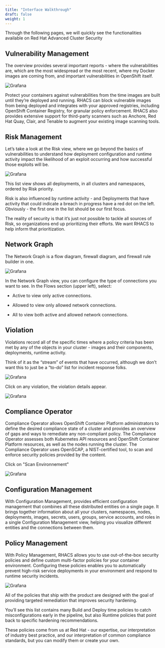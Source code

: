```yaml
---
title: "Interface Walkthrough"
draft: false
weight: 1
---
```


Through the following pages, we will quickly see the functionalities available on Red Hat Advanced Cluster Security 


## Vulnerability Management

The overview provides several important reports - where the vulnerabilities are, which are the most widespread or the most recent, where my Docker images are coming from, and important vulnerabilities in OpenShift itself.


![Grafana](/OPP-2023-lab-instruction.github.io/images/vuln_manag.png)

Protect your containers against vulnerabilities from the time images are built until they’re deployed and running. RHACS can block vulnerable images from being deployed and integrates with your approved registries, including OpenShift Container Registry, for granular policy enforcement. RHACS also provides extensive support for third-party scanners such as Anchore, Red Hat Quay, Clair, and Tenable to augment your existing image scanning tools.


## Risk Management


Let’s take a look at the Risk view, where we go beyond the basics of vulnerabilities to understand how deployment configuration and runtime activity impact the likelihood of an exploit occurring and how successful those exploits will be.


![Grafana](/OPP-2023-lab-instruction.github.io/images/risk.png)


This list view shows all deployments, in all clusters and namespaces, ordered by Risk priority.

Risk is also influenced by runtime activity - and Deployments that have activity that could indicate a breach in progress have a red dot on the left. Obviously - the first one in the list should be our first focus.

The reality of security is that it’s just not possible to tackle all sources of Risk, so organizations end up prioritizing their efforts. We want RHACS to help inform that prioritization.



## Network Graph

The Network Graph is a flow diagram, firewall diagram, and firewall rule builder in one.


![Grafana](/OPP-2023-lab-instruction.github.io/images/network.png)


In the Network Graph view, you can configure the type of connections you want to see. In the Flows section (upper left), select:

- Active to view only active connections.

- Allowed to view only allowed network connections.

- All to view both active and allowed network connections.

## Violation

Violations record all of the specific times where a policy criteria has been met by any of the objects in your cluster - images and their components, deployments, runtime activity.

Think of it as the “stream” of events that have occurred, although we don’t want this to just be a “to-do” list for incident response folks.


![Grafana](/OPP-2023-lab-instruction.github.io/images/violation1.png)

Click on any violation, the violation details appear.


![Grafana](/OPP-2023-lab-instruction.github.io/images/violation2.png)


## Compliance Operator

Compliance Operator allows OpenShift Container Platform administrators to define the desired compliance state of a cluster and provides an overview of gaps and ways to remediate any non-compliant policy.
The  Compliance Operator assesses both Kubernetes API resources and OpenShift Container Platform resources, as well as the nodes running the cluster. The Compliance Operator uses OpenSCAP, a NIST-certified tool, to scan and enforce security policies provided by the content.

Click on "Scan Environnement"


![Grafana](/OPP-2023-lab-instruction.github.io/images/compliance.png)


## Configuration Management

With Configuration Management, provides efficient configuration management that combines all these distributed entities on a single page. It brings together information about all your clusters, namespaces, nodes, deployments, images, secrets, users, groups, service accounts, and roles in a single Configuration Management view, helping you visualize different entities and the connections between them.


## Policy Management

With Policy Management, RHACS allows you to use out-of-the-box security policies and define custom multi-factor policies for your container environment.
Configuring these policies enables you to automatically prevent high-risk service deployments in your environment and respond to runtime security incidents.


![Grafana](/OPP-2023-lab-instruction.github.io/images/policy_management.png)


All of the policies that ship with the product are designed with the goal of providing targeted remediation that improves security hardening.

You’ll see this list contains many Build and Deploy time policies to catch misconfigurations early in the pipeline, but also Runtime policies that point back to specific hardening recommendations.

These policies come from us at Red Hat - our expertise, our interpretation of industry best practice, and our interpretation of common compliance standards, but you can modify them or create your own.




